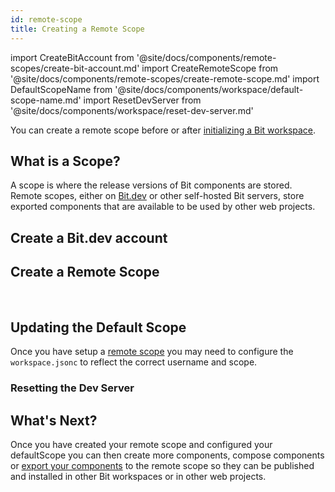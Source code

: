 ```yaml
---
id: remote-scope
title: Creating a Remote Scope
---
```


import CreateBitAccount from '@site/docs/components/remote-scopes/create-bit-account.md'
import CreateRemoteScope from '@site/docs/components/remote-scopes/create-remote-scope.md'
import DefaultScopeName from '@site/docs/components/workspace/default-scope-name.md'
import ResetDevServer from '@site/docs/components/workspace/reset-dev-server.md'

You can create a remote scope before or after [initializing a Bit workspace](initializing-workspace).

## What is a Scope?

A scope is where the release versions of Bit components are stored. Remote scopes, either on [Bit.dev](https://bit.dev) or other self-hosted Bit servers, store exported components that are available to be used by other web projects.

## Create a Bit.dev account

<CreateBitAccount />

## Create a Remote Scope

<CreateRemoteScope />

<br />

<!-- :arrow_right: Learn more about [Setting up a Remote Scope](/building-with-bit/scopes).

:arrow_right: Learn more about [Self Hosting a Bit Scope](/building-with-bit/scopes). -->

## Updating the Default Scope

Once you have setup a [remote scope](remote-scope) you may need to configure the `workspace.jsonc` to reflect the correct username and scope.

<DefaultScopeName />

### Resetting the Dev Server

<ResetDevServer />

## What's Next?

Once you have created your remote scope and configured your defaultScope you can then create more components, compose components or [export your components](exporting-components) to the remote scope so they can be published and installed in other Bit workspaces or in other web projects.
